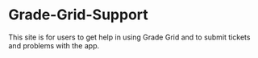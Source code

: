 Grade-Grid-Support
==================

This site is for users to get help in using Grade Grid and to submit tickets and problems with the app.
